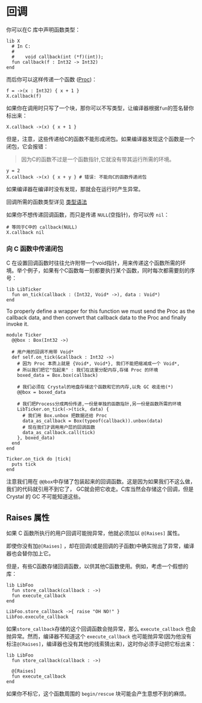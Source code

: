 # 回调

你可以在C 库中声明函数类型：

```crystal
lib X
  # In C:
  #
  #    void callback(int (*f)(int));
  fun callback(f : Int32 -> Int32)
end
```

而后你可以这样传递一个函数 ([Proc](http://crystal-lang.org/api/Proc.html))：

```crystal
f = ->(x : Int32) { x + 1 }
X.callback(f)
```

如果你在调用时只写了一个块，那你可以不写类型，让编译器根据`fun`的签名替你标出来：

```crystal
X.callback ->(x) { x + 1 }
```

但是，注意，这些传递给C的函数不能形成闭包。如果编译器发现这个函数是一个闭包，它会报错：

> 因为C的函数不过是一个函数指针,它就没有带其运行所需的环境。
```crystal
y = 2
X.callback ->(x) { x + y } # 错误: 不能向C的函数传递闭包
```

如果编译器在编译时没有发现，那就会在运行时产生异常。

回调所需的函数类型详见 [类型语法](../type_grammar.html) 

如果你不想传递回调函数，而只是传递 `NULL`(空指针)，你可以传 `nil`：

```crystal
# 等同于C中的 callback(NULL) 
X.callback nil
```

### 向 C 函数中传递闭包

C 在设置回调函数时往往允许附带一个void指针，用来传递这个函数所需的环境。举个例子，如果有个C函数每一刻都要执行某个函数，同时每次都需要刻的序号：

```crystal
lib LibTicker
  fun on_tick(callback : (Int32, Void* ->), data : Void*)
end
```

To properly define a wrapper for this function we must send the Proc as the callback data, and then convert that callback data to the Proc and finally invoke it.

```crystal
module Ticker
  @@box : Box(Int32 ->)

  # 用户用的回调不用带 Void*
  def self.on_tick(&callback : Int32 ->)
    # 因为 Proc 本质上就是 {Void*, Void*}, 我们不能把缩减成一个 Void*,
    # 所以我们把它"包起来" : 我们在这里分配内存,存储 Proc 的环境
    boxed_data = Box.box(callback)

    # 我们必须在 Crystal的地盘存储这个函数和它的内存,以免 GC 收走他(*)
    @@box = boxed_data

    # 我们把Process分成两份传递,一份是单独的函数指针,另一份是函数所需的环境
    LibTicker.on_tick(->(tick, data) {
      # 我们用 Box.unbox 把数据还给 Proc
      data_as_callback = Box(typeof(callback)).unbox(data)
      # 现在我们才调用用户层的回调函数
      data_as_callback.call(tick)
    }, boxed_data)
  end
end

Ticker.on_tick do |tick|
  puts tick
end
```

注意我们用在 `@@box`中存储了包装起来的回调函数。这是因为如果我们不这么做，我们的代码就引用不到它了， GC就会把它收走。C库当然会存储这个回调，但是 Crystal 的 GC 不可能知道这些。

## Raises 属性

如果 C 函数所执行的用户回调可能抛异常，他就必须加以 `@[Raises]` 属性。

即使你没有加`@[Raises]` ，却在回调(或是回调的子函数)中确实抛出了异常，编译器也会替你加上它。

但是，有些C函数存储回调函数，以供其他C函数使用。例如，考虑一个假想的库：

```crystal
lib LibFoo
  fun store_callback(callback : ->)
  fun execute_callback
end

LibFoo.store_callback ->{ raise "OH NO!" }
LibFoo.execute_callback
```

如果`store_callback`存储的这个回调函数会抛异常，那么 `execute_callback` 也会抛异常。然而，编译器不知道这个 `execute_callback` 也可能抛异常(因为他没有标注`@[Raises]`，编译器也没有其他的线索猜出来)，这时你必须手动把它标出来：

```crystal
lib LibFoo
  fun store_callback(callback : ->)

  @[Raises]
  fun execute_callback
end
```

如果你不标它，这个函数周围的 `begin/rescue` 块可能会产生意想不到的麻烦。
